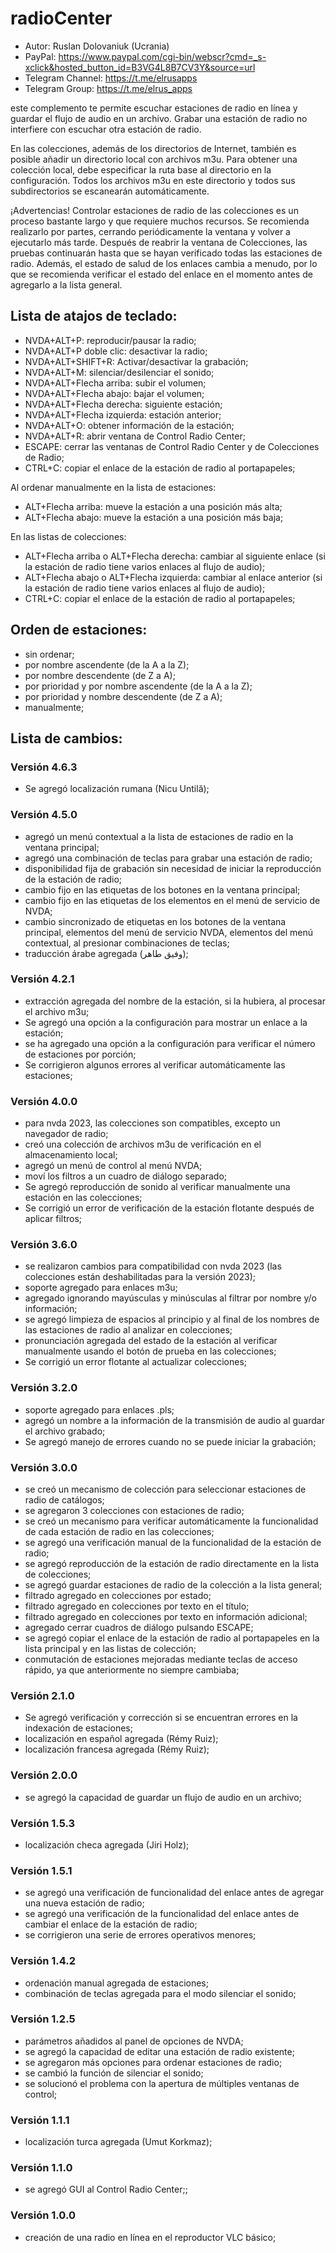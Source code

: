 # radioCenter

* Autor: Ruslan Dolovaniuk (Ucrania)
* PayPal: https://www.paypal.com/cgi-bin/webscr?cmd=_s-xclick&hosted_button_id=B3VG4L8B7CV3Y&source=url
* Telegram Channel: https://t.me/elrusapps
* Telegram Group: https://t.me/elrus_apps

este complemento te permite escuchar estaciones de radio en línea y guardar  el flujo de audio en un archivo.
Grabar una estación de radio no interfiere con escuchar otra estación de radio.

En las colecciones, además de los directorios de Internet, también es posible añadir un directorio local con archivos m3u.
Para obtener una colección local, debe especificar la ruta base al directorio en la configuración.
Todos los archivos m3u en este directorio y todos sus subdirectorios se escanearán automáticamente.

¡Advertencias!
Controlar estaciones de radio de las colecciones es un proceso bastante largo y que requiere muchos recursos.
Se recomienda realizarlo por partes, cerrando periódicamente la ventana y volver a ejecutarlo más tarde.
Después de reabrir la ventana de Colecciones, las pruebas continuarán hasta que se hayan verificado todas las estaciones de radio.
Además, el estado de salud de los enlaces cambia a menudo, por lo que se recomienda verificar el estado del enlace en el momento antes de agregarlo a la lista general.


## Lista de atajos de teclado:
* NVDA+ALT+P: reproducir/pausar la radio;
* NVDA+ALT+P doble clic: desactivar la radio;
* NVDA+ALT+SHIFT+R: Activar/desactivar la grabación;
* NVDA+ALT+M: silenciar/desilenciar el sonido;
* NVDA+ALT+Flecha arriba: subir el volumen;
* NVDA+ALT+Flecha abajo: bajar el volumen;
* NVDA+ALT+Flecha derecha: siguiente estación;
* NVDA+ALT+Flecha izquierda: estación anterior;
* NVDA+ALT+O: obtener información de la estación;
* NVDA+ALT+R: abrir ventana de Control Radio Center;
* ESCAPE: cerrar las ventanas de Control Radio Center y de Colecciones de Radio;
* CTRL+C: copiar el enlace de la estación de radio al portapapeles;

Al ordenar manualmente en la lista de estaciones:
* ALT+Flecha arriba: mueve la estación a una posición más alta;
* ALT+Flecha abajo: mueve la estación a una posición más baja;

En las listas de colecciones:
* ALT+Flecha arriba o ALT+Flecha derecha: cambiar al siguiente enlace (si la estación de radio tiene varios enlaces al flujo de audio);
* ALT+Flecha abajo o ALT+Flecha izquierda: cambiar al enlace anterior (si la estación de radio tiene varios enlaces al flujo de audio);
* CTRL+C: copiar el enlace de la estación de radio al portapapeles;

## Orden de estaciones:
* sin ordenar;
* por nombre ascendente (de la A a la Z);
* por nombre descendente (de Z a A);
* por prioridad y por nombre ascendente (de la A a la Z);
* por prioridad y nombre descendente (de Z a A);
* manualmente;

## Lista de cambios:
### Versión 4.6.3  
* Se agregó localización rumana (Nicu Untilă);  

### Versión 4.5.0
* agregó un menú contextual a la lista de estaciones de radio en la ventana principal;
* agregó una combinación de teclas para grabar una estación de radio;
* disponibilidad fija de grabación sin necesidad de iniciar la reproducción de la estación de radio;
* cambio fijo en las etiquetas de los botones en la ventana principal;
* cambio fijo en las etiquetas de los elementos en el menú de servicio de NVDA;
* cambio sincronizado de etiquetas en los botones de la ventana principal, elementos del menú de servicio NVDA, elementos del menú contextual, al presionar combinaciones de teclas;
* traducción árabe agregada (وفيق طاهر);

### Versión 4.2.1
* extracción agregada del nombre de la estación, si la hubiera, al procesar el archivo m3u;
* Se agregó una opción a la configuración para mostrar un enlace a la estación;
* se ha agregado una opción a la configuración para verificar el número de estaciones por porción;
* Se corrigieron algunos errores al verificar automáticamente las estaciones;

### Versión 4.0.0
* para nvda 2023, las colecciones son compatibles, excepto un navegador de radio;
* creó una colección de archivos m3u de verificación en el almacenamiento local;
* agregó un menú de control al menú NVDA;
* moví los filtros a un cuadro de diálogo separado;
* Se agregó reproducción de sonido al verificar manualmente una estación en las colecciones;
* Se corrigió un error de verificación de la estación flotante después de aplicar filtros;

### Versión 3.6.0
* se realizaron cambios para compatibilidad con nvda 2023 (las colecciones están deshabilitadas para la versión 2023);
* soporte agregado para enlaces m3u;
* agregado ignorando mayúsculas y minúsculas al filtrar por nombre y/o información;
* se agregó limpieza de espacios al principio y al final de los nombres de las estaciones de radio al analizar en colecciones;
* pronunciación agregada del estado de la estación al verificar manualmente usando el botón de prueba en las colecciones;
* Se corrigió un error flotante al actualizar colecciones;

### Versión 3.2.0
* soporte agregado para enlaces .pls;
* agregó un nombre a la información de la transmisión de audio al guardar el archivo grabado;
* Se agregó manejo de errores cuando no se puede iniciar la grabación;

### Versión 3.0.0
* se creó un mecanismo de colección para seleccionar estaciones de radio de catálogos;
* se agregaron 3 colecciones con estaciones de radio;
* se creó un mecanismo para verificar automáticamente la funcionalidad de cada estación de radio en las colecciones;
* se agregó una verificación manual de la funcionalidad de la estación de radio;
* se agregó reproducción de la estación de radio directamente en la lista de colecciones;
* se agregó guardar estaciones de radio de la colección a la lista general;
* filtrado agregado en colecciones por estado;
* filtrado agregado en colecciones por texto en el título;
* filtrado agregado en colecciones por texto en información adicional;
* agregado cerrar cuadros de diálogo pulsando ESCAPE;
* se agregó copiar el enlace de la estación de radio al portapapeles en la lista principal y en las listas de colección;
* conmutación de estaciones mejoradas mediante teclas de acceso rápido, ya que anteriormente no siempre cambiaba;

### Versión 2.1.0
* Se agregó verificación y corrección si se encuentran errores en la indexación de estaciones;
* localización en español agregada (Rémy Ruiz);
* localización francesa agregada (Rémy Ruiz);

### Versión 2.0.0
* se agregó la capacidad de guardar un flujo de audio en un archivo;

### Versión 1.5.3
* localización checa agregada (Jiri Holz);

### Versión 1.5.1
* se agregó una verificación de funcionalidad del enlace antes de agregar una nueva estación de radio;
* se agregó una verificación de la funcionalidad del enlace antes de cambiar el enlace de la estación de radio;
* se corrigieron una serie de errores operativos menores;

### Versión 1.4.2
* ordenación manual agregada de estaciones;
* combinación de teclas agregada para el modo silenciar el sonido;

### Versión 1.2.5
* parámetros añadidos al panel de opciones de NVDA;
* se agregó la capacidad de editar una estación de radio existente;
* se agregaron más opciones para ordenar estaciones de radio;
* se cambió la función de silenciar el sonido;
* se solucionó el problema con la apertura de múltiples ventanas de control;

### Versión 1.1.1
* localización turca agregada (Umut Korkmaz);

### Versión 1.1.0
* se agregó GUI al Control Radio Center;;

### Versión 1.0.0
* creación de una radio en línea en el reproductor VLC básico;
